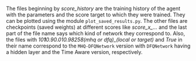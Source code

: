 The files beginning by *score_history* are the training history of the agent with the parameters and the score target to which they were trained. They can be plotted using the module `plot_saved_results.py`. The other files are checkpoints (saved weights) at different scores like *score_x_...* and the last part of the file name says which kind of network they correspond to.  Also, the files with *10**1**0.90.010.98258(mhq or dfq)_(local or target)* and *True* in their name correspond to the `MHQ-DFQNetwork` version with `DFQNetwork` having a hidden layer and the Time Aware version, respectively. 
